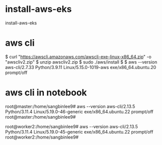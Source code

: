 # install-aws-eks
install-aws-eks



# aws cli
  
  $ curl "https://awscli.amazonaws.com/awscli-exe-linux-x86_64.zip" -o "awscliv2.zip"
  $ unzip awscliv2.zip
  $ sudo ./aws/install
  $ $ aws --version
  aws-cli/2.7.33 Python/3.9.11 Linux/5.15.0-1019-aws exe/x86_64.ubuntu.20 prompt/off


# aws cli in notebook
  root@master:/home/sangbinlee9# aws --version
  aws-cli/2.13.5 Python/3.11.4 Linux/5.19.0-46-generic exe/x86_64.ubuntu.22 prompt/off
  root@master:/home/sangbinlee9#
  
  
  root@worker2:/home/sangbinlee9# aws --version
  aws-cli/2.13.5 Python/3.11.4 Linux/5.19.0-45-generic exe/x86_64.ubuntu.22 prompt/off
  root@worker2:/home/sangbinlee9#


# 
# 
# 
# 
# 
# 
# 
# 
# 
# 
# 
# 
# 
# 
# 
# 
# 
# 
# 
# 
# 
# 
# 
# 
# 
# 
